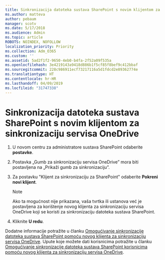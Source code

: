```yaml
---
title: Sinkronizacija datoteka sustava SharePoint s novim klijentom za sinkronizaciju servisa OneDrive
ms.author: matteva
author: pebaum
manager: scotv
ms.date: 5/17/2018
ms.audience: Admin
ms.topic: article
ROBOTS: NOINDEX, NOFOLLOW
localization_priority: Priority
ms.collection: Adm_O365
ms.custom: ''
ms.assetid: 5ad2f1f2-9650-4eb0-b4fa-2f52a09f535a
ms.openlocfilehash: 3e4219143a9418d886b1f5cf85f8bef9c412bbaf
ms.sourcegitcommit: 228c986911ecf73217116a5d1fdcd2e89362774e
ms.translationtype: HT
ms.contentlocale: hr-HR
ms.lasthandoff: 04/09/2019
ms.locfileid: "31747338"
---
```

# <a name="sync-sharepoint-files-with-the-new-onedrive-sync-client"></a>Sinkronizacija datoteka sustava SharePoint s novim klijentom za sinkronizaciju servisa OneDrive

1. U novom centru za administratore sustava SharePoint odaberite **postavke**.
    
2. Postavka „Gumb za sinkronizaciju servisa OneDrive” mora biti postavljena na „Prikaži gumb za sinkronizaciju”.
    
3. Za postavku "Klijent za sinkronizaciju za SharePoint" odaberite **Pokreni novi klijent**.
    
    > [!NOTE]
    > Ako ta mogućnost nije prikazana, vaša tvrtka ili ustanova već je postavljena za korištenje novog klijenta za sinkronizaciju servisa OneDrive koji se koristi za sinkronizaciju datoteka sustava SharePoint. 
  
4. Kliknite **U redu**.
    
Dodatne informacije potražite u članku [Omogućivanje sinkronizacije datoteka sustava SharePoint pomoću novog klijenta za sinkronizaciju servisa OneDrive](https://go.microsoft.com/fwlink/?linkid=866433). Upute koje možete dati korisnicima potražite u članku [Omogućivanje sinkronizacije datoteka sustava SharePoint korisnicima pomoću novog klijenta za sinkronizaciju servisa OneDrive](https://go.microsoft.com/fwlink/?linkid=866427).
  

